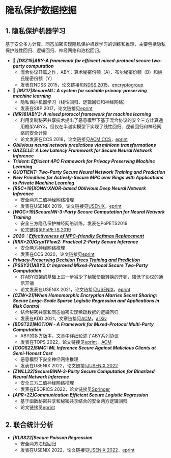 # 隐私保护数据挖掘

## 1. 隐私保护机器学习

基于安全多方计算、同态加密实现隐私保护机器学习的训练和推理，主要包括隐私保护线性回归、逻辑回归、神经网络和泊松回归。

+ :triangular_flag_on_post: ***[DSZ15]ABY-A framework for efficient mixed-protocol secure two-party computation***
  + 混合协议开篇之作，ABY：算术秘密份额（A）、布尔秘密份额（B）和姚氏秘密份额（Y）
  + 发表在NDSS 2015，论文链接见[NDSS 2015](https://www.ndss-symposium.org/ndss2015/ndss-2015-programme/aby-framework-efficient-mixed-protocol-secure-two-party-computation/)，[encryptogroup](http://thomaschneider.de/papers/DSZ15.pdf)
+ :triangular_flag_on_post: ***[MZ17]SecureML: A system for scalable privacy-preserving machine learning***
  + 隐私保护机器学习（线性回归、逻辑回归和神经网络）
  + 发表在S&P 2017，论文链接见[eprint](https://eprint.iacr.org/2017/396.pdf)
+ ***[MR18]ABY3: A mixed protocol framework for machine learning***
  + 利用复制秘密共享技术提出了恶意模型下基于混合协议的安全三方计算通用框架ABY3，但仅在半诚实模型下实现了线性回归、逻辑回归和神经网络的安全计算
  + 论文发表在CCS 2018，论文链接见[ACM CCS](https://dl.acm.org/doi/abs/10.1145/3243734.3243760)，[eprint](https://eprint.iacr.org/2018/403)
+ ***Oblivious neural network predictions via minionn transformations***
+ ***GAZELLE: A Low Latency Framework for Secure Neural Network Inference***
+ ***Trident: Efficient 4PC Framework for Privacy Preserving Machine Learning***
+ ***QUOTIENT: Two-Party Secure Neural Network Training and Prediction***
+ ***New Primitives for Actively-Secure MPC over Rings with Applications to Private Machine Learning***
+ ***[RSC+19]XONN:XNOR-based Oblivious Deep Neural Network Inference***
  + 安全两方二值神经网络推理
  + 发表在USENIX 2019，论文链接见[USENIX](https://www.usenix.org/conference/usenixsecurity19/presentation/riazi)，[eprint](https://eprint.iacr.org/2019/171)
+ ***[WGC+19]SecureNN-3-Party Secure Computation for Neural Network Training***
  + 安全三方隐私保护神经网络训练，发表在PoPETS2019
  + 论文链接见[PoPETS 2019](https://petsymposium.org/popets/2019/popets-2019-0035.php)
+ ***2020：[Effectiveness of MPC-friendly Softmax Replacement](https://arxiv.org/abs/2011.11202)***
+ ***[RRK+20]CrypTFlow2: Practical 2-Party Secure Inference***
  + 安全两方神经网络推理
  + 发表在CCS 2020，论文链接见[eprint](https://eprint.iacr.org/2020/1002)
+ ***[Privacy-Preserving Decision Trees Training and Prediction](https://dl.acm.org/doi/pdf/10.1145/3517197)***
+ ***[PSSY21]ABY2.0: Improved Mixed-Protocol Secure Two-Party Computation***
  + 在ABY框架的基础上进一步减少了秘密份额转换的开销，降低了协议的通信开销
  + 论文发表在USENIX 2021，论文链接见[USENIX](https://www.usenix.org/conference/usenixsecurity21/presentation/patra)，[eprint](https://eprint.iacr.org/2020/1225)
+ ***[CZW+21]When Homomorphic Encryption Marries Secret Sharing: Secure Large-Scale Sparse Logistic Regression and Applications in Risk Control***
  + 结合秘密共享和同态加密实现稀疏数据的逻辑回归
  + 发表在KDD 2021，文章链接见[ACM](https://dl.acm.org/doi/10.1145/3447548.3467210)，[arXiv](https://arxiv.org/pdf/2008.08753.pdf)
+ ***[BDST22]MOTION - A Framework for Mixed-Protocol Multi-Party Computation***
  + ABY的多方版本，文章中详细论述了ABY系列协议
  + 发表在TOPS 2022，论文链接见[eprint](https://eprint.iacr.org/2020/1137)，[ACM](https://dl.acm.org/doi/abs/10.1145/3490390)
+ ***[CGOS22]SIMC: ML Inference Secure Against Malicious Clients at Semi-Honest Cost***
  + 恶意模型下安全神经网络推理
  + 发表在USENIX 2022，论文链接见[USENIX 2022](https://www.usenix.org/conference/usenixsecurity22/presentation/chandran)
+ ***[ZWLL22]SecureBiNN-3-Party Secure Computation for Binarized Neural Network Inference***
  + 安全三方二值神经网络推理
  + 发表在ESORICS 2022，论文链接见[Springer](https://link.springer.com/chapter/10.1007/978-3-031-17143-7_14)
+ ***[APR+22]Communication Efficient Secure Logistic Regression***
  + 基于函数秘密共享和秘密共享结合的安全两方逻辑回归
  + 论文链接见[eprint](https://eprint.iacr.org/2022/866)

## 2. 联合统计分析
+ ***[KLRS22]Secure Poisson Regression***
  + 安全两方泊松回归
  + 发表在USENIX 2022，论文链接见[USENIX 2022](https://www.usenix.org/conference/usenixsecurity22/presentation/kelkar)，[eprint](https://eprint.iacr.org/2021/208)

